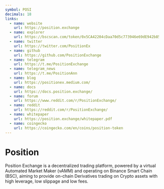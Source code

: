 ```yaml
---
symbol: POSI
decimals: 18
links:
  - name: website
    url: https://position.exchange
  - name: explorer
    url: https://bscscan.com/token/0x5CA42204cDaa70d5c773946e69dE942b85CA6706
  - name: twitter
    url: https://twitter.com/PositionEx
  - name: github
    url: https://github.com/PositionExchange
  - name: telegram
    url: https://t.me/PositionExchange
  - name: telegram_news
    url: https://t.me/PositionAnn
  - name: blog
    url: https://positionex.medium.com/
  - name: docs
    url: https://docs.position.exchange/
  - name: forum
    url: https://www.reddit.com/r/PositionExchange/
  - name: reddit
    url: https://reddit.com/r/PositionExchange/
  - name: whitepaper
    url: https://position.exchange/whitepaper.pdf
  - name: coingecko
    url: https://coingecko.com/en/coins/position-token
---
```


# Position

Position Exchange is a decentralized trading platform, powered by a virtual Automated Market Maker (vAMM) and operating on Binance Smart Chain (BSC), aiming to provide on-chain Derivatives trading on Crypto assets with high leverage, low slippage and low fees.
